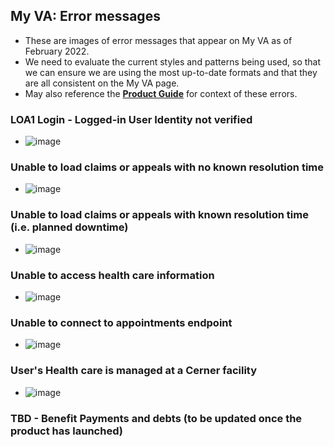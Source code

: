 ## My VA: Error messages 
- These are images of error messages that appear on My VA as of February 2022.
- We need to evaluate the current styles and patterns being used, so that we can ensure we are using the most up-to-date formats and that they are all consistent on the My VA page.
- May also reference the [**Product Guide**](https://github.com/department-of-veterans-affairs/va.gov-team/blob/master/products/identity-personalization/my-va/product/product-guides.md) for context of these errors.

### LOA1 Login - Logged-in User Identity not verified
- ![image](https://user-images.githubusercontent.com/92328831/152364722-0606a64c-2cdd-48a0-ae8b-62b224aecfd8.png)

### Unable to load claims or appeals with no known resolution time
- ![image](https://user-images.githubusercontent.com/92328831/152362766-c73bc759-81f9-486e-b09e-23334d416398.png)


### Unable to load claims or appeals with known resolution time (i.e. planned downtime)
- ![image](https://user-images.githubusercontent.com/92328831/152361660-daf0d6a7-2bb4-4298-9f69-405a99e54ea1.png)


### Unable to access health care information
- ![image](https://user-images.githubusercontent.com/92328831/152361739-3667a4e7-47a4-4558-84ff-174aff66e398.png)


### Unable to connect to appointments endpoint
- ![image](https://user-images.githubusercontent.com/92328831/152363097-aa3bc0df-68b8-4275-8085-b164bf0bf30d.png)


### User's Health care is managed at a Cerner facility
- ![image](https://user-images.githubusercontent.com/92328831/152362485-e6c0dd8b-e9dd-4f73-8775-b0371e7c62ff.png)


### TBD - Benefit Payments and debts (to be updated once the product has launched)
